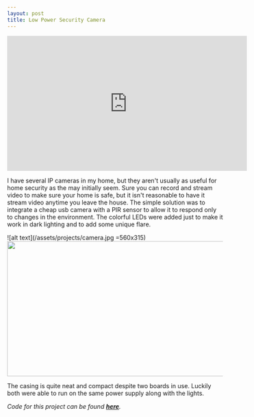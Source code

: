 ```yaml
---
layout: post
title: Low Power Security Camera
---
```

<iframe width="560" height="315" src="https://www.youtube-nocookie.com/embed/_G1y78guTC0?rel=0" frameborder="0" allow="autoplay; encrypted-media" allowfullscreen></iframe>

I have several IP cameras in my home, but they aren't usually as useful for home security as the may initially seem. Sure you can record and stream video to make sure your home is safe, but it isn't reasonable to have it stream video anytime you leave the house. The simple solution was to integrate a cheap usb camera with a PIR sensor to allow it to respond only to changes in the environment. The colorful LEDs were added just to make it work in dark lighting and to add some unique flare.

![alt text](/assets/projects/camera.jpg =560x315)
<img src="https://github.com/sshafeez/sshafeez.github.io/blob/master/assets/projects/camera.jpg" height="315" width="560">

The casing is quite neat and compact despite two boards in use. Luckily both were able to run on the same power supply along with the lights.



*Code for this project can be found **[here](https://github.com/sshafeez/securityCamera)**.*
